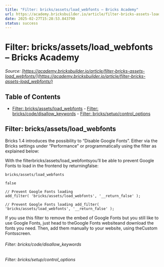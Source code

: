 ```yaml
---
title: "Filter: bricks/assets/load_webfonts – Bricks Academy"
url: https://academy.bricksbuilder.io/article/filter-bricks-assets-load_webfonts/
date: 2025-02-27T15:28:53.843790
status: success
---
```


# Filter: bricks/assets/load_webfonts – Bricks Academy

*Source: [https://academy.bricksbuilder.io/article/filter-bricks-assets-load_webfonts/](https://academy.bricksbuilder.io/article/filter-bricks-assets-load_webfonts/)*

## Table of Contents

- [Filter: bricks/assets/load_webfonts](#filter-bricksassetsloadwebfonts)
        - [Filter: bricks/code/disallow_keywords](#filter-brickscodedisallowkeywords)
        - [Filter: bricks/setup/control_options](#filter-brickssetupcontroloptions)

## Filter: bricks/assets/load_webfonts

Bricks 1.4 introduces the possibility to “Disable Google Fonts”. Either via the Bricks settings under “Performance” or programmatically using the filter as explained below:

With the filterbricks/assets/load_webfontsyou’ll be able to prevent Google Fonts to load in the frontend by returningfalse:

`bricks/assets/load_webfonts`

`false`

```
// Prevent Google Fonts loading
add_filter( 'bricks/assets/load_webfonts', '__return_false' );
```

`// Prevent Google Fonts loading
add_filter( 'bricks/assets/load_webfonts', '__return_false' );`

If you use this filter to remove the embed of Google Fonts but you still like to use Google Fonts, just head to theGoogle Fonts websiteand download the fonts you need. Then, add them manually to your website, using theCustom Fontsscreen.

###### Filter: bricks/code/disallow_keywords

###### Filter: bricks/setup/control_options

